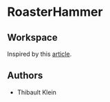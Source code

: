 # RoasterHammer

## Workspace

Inspired by this [article](https://medium.com/@dimitryz/sharing-swift-code-between-server-and-iphone-app-7422259f2529).

## Authors

* Thibault Klein